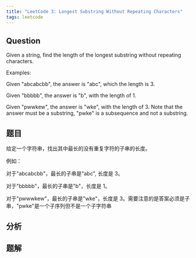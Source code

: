 ```yaml
---
title: "LeetCode 3: Longest Substring Without Repeating Characters"
tags: leetcode
---
```


## Question
Given a string, find the length of the longest substring without repeating characters.

Examples:

Given "abcabcbb", the answer is "abc", which the length is 3.

Given "bbbbb", the answer is "b", with the length of 1.

Given "pwwkew", the answer is "wke", with the length of 3. Note that the answer must be a substring, "pwke" is a subsequence and not a substring.

## 题目
给定一个字符串，找出其中最长的没有重复字符的子串的长度。

例如：

对于"abcabcbb"，最长的子串是"abc", 长度是 3。

对于"bbbbb"，最长的子串是"b"，长度是 1。

对于"pwwwkew"，最长的子串是"wke"，长度是 3。需要注意的是答案必须是子串，"pwke"是一个子序列但不是一个子字符串

## 分析

## 题解
